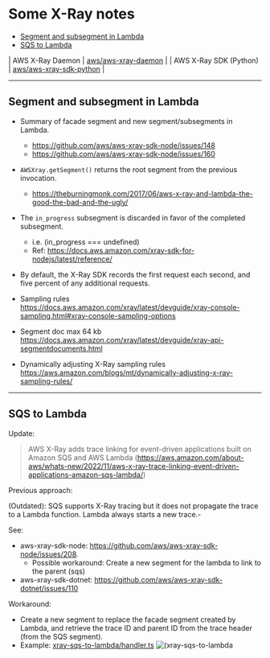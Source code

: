 # Some X-Ray notes

- [Segment and subsegment in Lambda](#segment-and-subsegment-in-lambda)
- [SQS to Lambda](#sqs-to-lambda)

| AWS X-Ray Daemon | [aws/aws-xray-daemon](https://github.com/aws/aws-xray-daemon) |
| AWS X-Ray SDK (Python) | [aws/aws-xray-sdk-python](https://github.com/aws/aws-xray-sdk-python) |




---
## Segment and subsegment in Lambda

- Summary of facade segment and new segment/subsegments in Lambda.
    - https://github.com/aws/aws-xray-sdk-node/issues/148
    - https://github.com/aws/aws-xray-sdk-node/issues/160

- `AWSXray.getSegment()` returns the root segment from the previous invocation.
    - https://theburningmonk.com/2017/06/aws-x-ray-and-lambda-the-good-the-bad-and-the-ugly/

- The `in_progress` subsegment is discarded in favor of the completed subsegment.
    - i.e. (in_progress === undefined)
    - Ref: https://docs.aws.amazon.com/xray-sdk-for-nodejs/latest/reference/

- By default, the X-Ray SDK records the first request each second, and five percent of any additional requests.

- Sampling rules
  https://docs.aws.amazon.com/xray/latest/devguide/xray-console-sampling.html#xray-console-sampling-options

- Segment doc max 64 kb
  https://docs.aws.amazon.com/xray/latest/devguide/xray-api-segmentdocuments.html

- Dynamically adjusting X-Ray sampling rules
  https://aws.amazon.com/blogs/mt/dynamically-adjusting-x-ray-sampling-rules/

---
## SQS to Lambda

Update:
> AWS X-Ray adds trace linking for event-driven applications built on Amazon SQS and AWS Lambda (https://aws.amazon.com/about-aws/whats-new/2022/11/aws-x-ray-trace-linking-event-driven-applications-amazon-sqs-lambda/)


Previous approach:

(Outdated): SQS supports X-Ray tracing but it does not propagate the trace to a Lambda function. Lambda always starts a new trace.-

See:
- aws-xray-sdk-node: https://github.com/aws/aws-xray-sdk-node/issues/208.
    - Possible workaround: Create a new segment for the lambda to link to the parent (sqs)
- aws-xray-sdk-dotnet: https://github.com/aws/aws-xray-sdk-dotnet/issues/110

Workaround:
- Create a new segment to replace the facade segment created by Lambda, and retrieve the trace ID and parent ID from the trace header (from the SQS segment).
- Example: [xray-sqs-to-lambda/handler.ts](xray-sqs-to-lambda/handler.ts)
![(xray-sqs-to-lambda](xray-sqs-to-lambda/x-ray-sqs-to-lambda-to-others.png)
